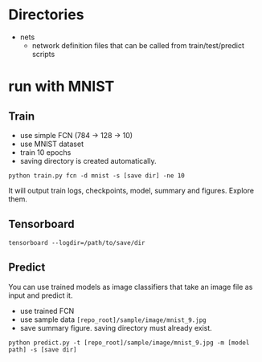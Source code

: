 # Directories

- nets
    - network definition files that can be called from train/test/predict scripts

# run with MNIST

## Train

- use simple FCN (784 -> 128 -> 10)
- use MNIST dataset
- train 10 epochs
- saving directory is created automatically.

```
python train.py fcn -d mnist -s [save dir] -ne 10
```

It will output train logs, checkpoints, model, summary and figures. Explore them.

## Tensorboard

```
tensorboard --logdir=/path/to/save/dir
```

## Predict

You can use trained models as image classifiers that take an image file as input and predict it.

- use trained FCN
- use sample data `[repo_root]/sample/image/mnist_9.jpg`
- save summary figure. saving directory must already exist.

```
python predict.py -t [repo_root]/sample/image/mnist_9.jpg -m [model path] -s [save dir]
```
